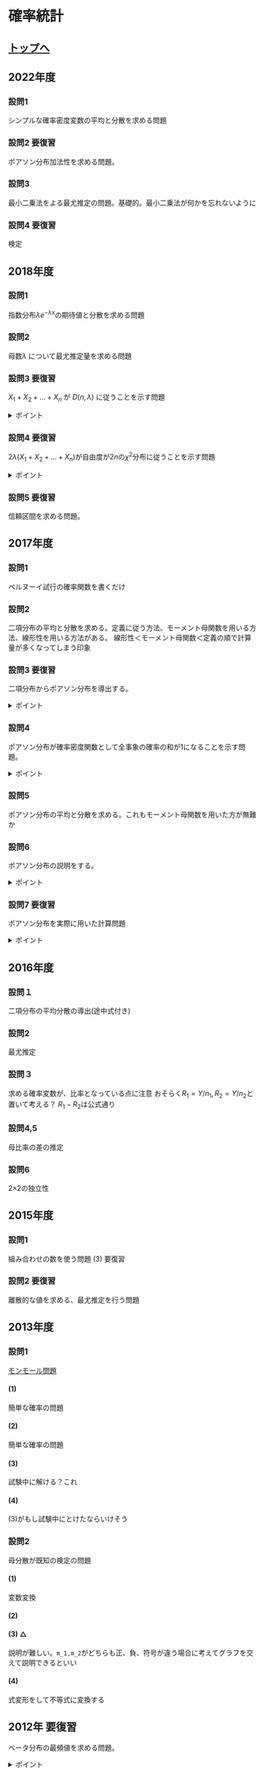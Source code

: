 # 確率統計

## [トップへ](README.md)

## 2022年度
### 設問1
シンプルな確率密度変数の平均と分散を求める問題
### 設問2 要復習
ポアソン分布加法性を求める問題。
### 設問3
最小二乗法をよる最尤推定の問題。基礎的。最小二乗法が何かを忘れないように
### 設問4 要復習
検定

## 2018年度
### 設問1
指数分布$`\lambda e^{-\lambda x}`$の期待値と分散を求める問題
### 設問2
母数$`\lambda `$ について最尤推定量を求める問題
### 設問3 要復習
$`X_1 + X_2 + ... + X_n`$ が $`D(n,\lambda )`$ に従うことを示す問題
<details> <summary>ポイント</summary>
  
 積分のところを確率変数に変換し直して1にしてしまうところがポイント 期待値の中身で独立な確率変数はまとめて期待値の積にできる</details> 

### 設問4 要復習
$`2\lambda(X_1 + X_2 + ... + X_n)`$が自由度が$`2n`$の$`\chi^2`$分布に従うことを示す問題

<details> <summary>ポイント</summary>
  
  積分のところを確率変数に変換し直して1にしてしまうところがポイント</details> 

### 設問5 要復習
信頼区間を求める問題。
## 2017年度
### 設問1
ベルヌーイ試行の確率関数を書くだけ
### 設問2
二項分布の平均と分散を求める。定義に従う方法、モーメント母関数を用いる方法、線形性を用いる方法がある。
線形性＜モーメント母関数＜定義の順で計算量が多くなってしまう印象
### 設問3 要復習
二項分布からポアソン分布を導出する。
<details> <summary>ポイント</summary>
  
$`\lambda^k/k!`$を括り出して残りから$`e^{-\lambda}`$を作り出す。$`\lim_{n \to \infty}(1+1/n)^c (cは定数)`$が1になることに注意する。
</details> 

### 設問4
ポアソン分布が確率密度関数として全事象の確率の和が1になることを示す問題。
<details> <summary>ポイント</summary>
  
階乗を用いる離散分布はマクローリン展開に持ち込みたい
</details> 

### 設問5
ポアソン分布の平均と分散を求める。これもモーメント母関数を用いた方が無難か
### 設問6
ポアソン分布の説明をする。
<details> <summary>ポイント</summary>
  
十分多きな$`n`$に対して滅多に起こらない(確率$`p`$で独立して起こる)事象Eが、ある期間にX回起きる確率の分布
</details> 

### 設問7 要復習
ポアソン分布を実際に用いた計算問題
<details> <summary>ポイント</summary>
0回起こる場合を抜け落とさないように気をつける。求めたいものが、余事象であるかどうかを念頭に置きながら解く
</details> 

## 2016年度

### 設問１
二項分布の平均分散の導出(途中式付き)
### 設問2
最尤推定
### 設問３
求める確率変数が、比率となっている点に注意
おそらく$`R_1=Y/n_1, R_2=Y/n_2`$と置いて考える？
$`R_1-R_2`$は公式通り

### 設問4,5
母比率の差の推定
### 設問6
2×2の独立性

## 2015年度
### 設問1
組み合わせの数を使う問題
(3) 要復習
### 設問2 要復習
離散的な値を求める、最尤推定を行う問題


## 2013年度


### 設問1
[モンモール問題](https://manabitimes.jp/math/612)
#### (1)
簡単な確率の問題
#### (2)
簡単な確率の問題
#### (3)
試験中に解ける？これ
#### (4)
(3)がもし試験中にとけたならいけそう
### 設問2
母分散が既知の検定の問題
#### (1)
変数変換
#### (2)

#### (3) △
説明が難しい。`m_1,m_2`がどちらも正、負、符号が違う場合に考えてグラフを交えて説明できるといい
#### (4)
式変形をして不等式に変換する

## 2012年 要復習

ベータ分布の最頻値を求める問題。

<details> <summary>ポイント</summary>
  
 $`\alpha +\beta -2`$の符号に着目する。
 その後に極大値をとるxの値が0<x<1に収まっているかどうかを確認する必要がある。
 </details>

